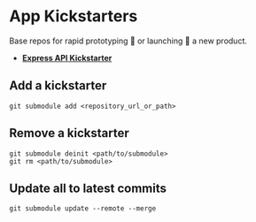 # App Kickstarters

Base repos for rapid prototyping 🚧 or launching 🚀 a new product.

- [**Express API Kickstarter**](https://github.com/constalexander/Express-API-kickstarter)

## Add a kickstarter

```shell
git submodule add <repository_url_or_path>
```

## Remove a kickstarter

```shell
git submodule deinit <path/to/submodule>
git rm <path/to/submodule>
```

## Update all to latest commits

```shell
git submodule update --remote --merge
```
